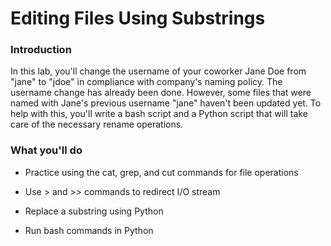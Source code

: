 # Editing Files Using Substrings

### Introduction
In this lab, you'll change the username of your coworker Jane Doe from "jane" to "jdoe" in compliance with company's naming policy. The username change has already been done. However, some files that were named with Jane's previous username "jane" haven't been updated yet. To help with this, you'll write a bash script and a Python script that will take care of the necessary rename operations.

### What you'll do
  * Practice using the cat, grep, and cut commands for file operations

  * Use > and >> commands to redirect I/O stream

  * Replace a substring using Python

  * Run bash commands in Python
